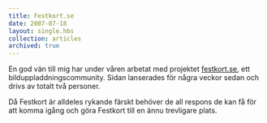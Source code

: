 ```yaml
---
title: Festkort.se
date: 2007-07-18
layout: single.hbs
collection: articles
archived: true
---
```

En god vän till mig har under våren arbetat med projektet
[festkort.se](http://festkort.se "gå till festkort.se"), ett
bilduppladdningscommunity. Sidan lanserades för några veckor sedan och
drivs av totalt två personer.

Då Festkort är alldeles rykande färskt behöver de all respons de kan få
för att komma igång och göra Festkort till en ännu trevligare plats.